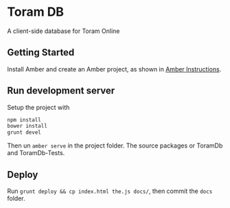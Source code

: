 # Toram DB

A client-side database for Toram Online

## Getting Started

Install Amber and create an Amber project,
as shown in [Amber Instructions](https://lolg.it/amber/amber#prerequisites).

## Run development server

Setup the project with

```sh
npm install
bower install
grunt devel
```

Then un `amber serve` in the project folder. The source packages or ToramDb and ToramDb-Tests.

## Deploy

Run `grunt deploy && cp index.html the.js docs/`, then commit the `docs` folder.
